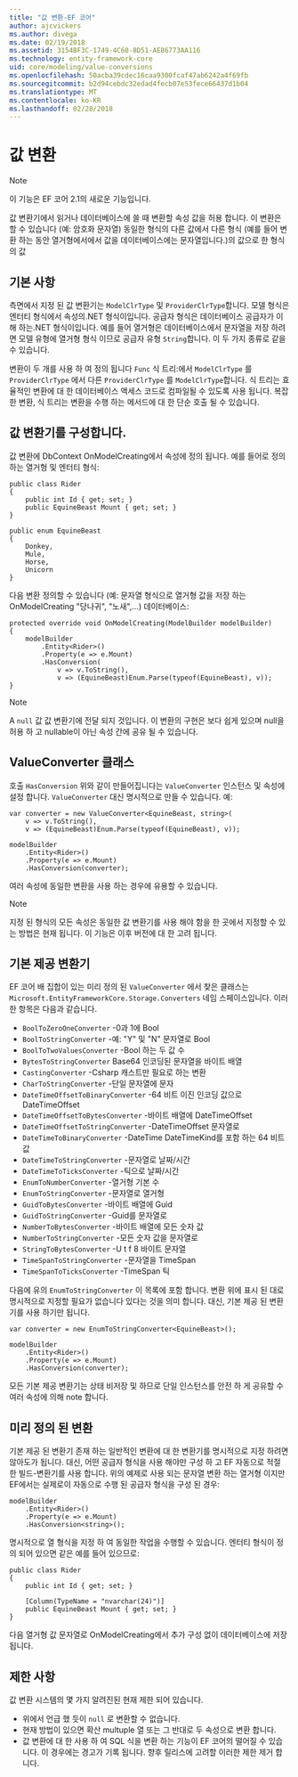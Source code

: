 ```yaml
---
title: "값 변환-EF 코어"
author: ajcvickers
ms.author: divega
ms.date: 02/19/2018
ms.assetid: 3154BF3C-1749-4C60-8D51-AE86773AA116
ms.technology: entity-framework-core
uid: core/modeling/value-conversions
ms.openlocfilehash: 50acba39cdec16caa9300fcaf47ab6242a4f69fb
ms.sourcegitcommit: b2d94cebdc32edad4fecb07e53fece66437d1b04
ms.translationtype: MT
ms.contentlocale: ko-KR
ms.lasthandoff: 02/28/2018
---
```

# <a name="value-conversions"></a>값 변환

> [!NOTE]  
> 이 기능은 EF 코어 2.1의 새로운 기능입니다.

값 변환기에서 읽거나 데이터베이스에 쓸 때 변환할 속성 값을 허용 합니다. 이 변환은 할 수 있습니다 (예: 암호화 문자열) 동일한 형식의 다른 값에서 다른 형식 (예를 들어 변환 하는 동안 열거형에서에서 값을 데이터베이스에는 문자열입니다.)의 값으로 한 형식의 값

## <a name="fundamentals"></a>기본 사항

측면에서 지정 된 값 변환기는 `ModelClrType` 및 `ProviderClrType`합니다. 모델 형식은 엔터티 형식에서 속성의.NET 형식이입니다. 공급자 형식은 데이터베이스 공급자가 이해 하는.NET 형식이입니다. 예를 들어 열거형은 데이터베이스에서 문자열을 저장 하려면 모델 유형에 열거형 형식 이므로 공급자 유형 `String`합니다. 이 두 가지 종류로 같을 수 있습니다.

변환이 두 개를 사용 하 여 정의 됩니다 `Func` 식 트리:에서 `ModelClrType` 를 `ProviderClrType` 에서 다른 `ProviderClrType` 를 `ModelClrType`합니다. 식 트리는 효율적인 변환에 대 한 데이터베이스 액세스 코드로 컴파일될 수 있도록 사용 됩니다. 복잡 한 변환, 식 트리는 변환을 수행 하는 메서드에 대 한 단순 호출 될 수 있습니다.

## <a name="configuring-a-value-converter"></a>값 변환기를 구성합니다.

값 변환에 DbContext OnModelCreating에서 속성에 정의 됩니다. 예를 들어로 정의 하는 열거형 및 엔터티 형식:
```Csharp
public class Rider
{
    public int Id { get; set; }
    public EquineBeast Mount { get; set; }
}

public enum EquineBeast
{
    Donkey,
    Mule,
    Horse,
    Unicorn
}
```
다음 변환 정의할 수 있습니다 (예: 문자열 형식으로 열거형 값을 저장 하는 OnModelCreating "당나귀", "노새",...) 데이터베이스:
```Csharp
protected override void OnModelCreating(ModelBuilder modelBuilder)
{
    modelBuilder
        .Entity<Rider>()
        .Property(e => e.Mount)
        .HasConversion(
            v => v.ToString(),
            v => (EquineBeast)Enum.Parse(typeof(EquineBeast), v));
}
```
> [!NOTE]  
> A `null` 값 값 변환기에 전달 되지 것입니다. 이 변환의 구현은 보다 쉽게 있으며 null을 허용 하 고 nullable이 아닌 속성 간에 공유 될 수 있습니다.

## <a name="the-valueconverter-class"></a>ValueConverter 클래스

호출 `HasConversion` 위와 같이 만들어집니다는 `ValueConverter` 인스턴스 및 속성에 설정 합니다. `ValueConverter` 대신 명시적으로 만들 수 있습니다. 예:
```Csharp
var converter = new ValueConverter<EquineBeast, string>(
    v => v.ToString(),
    v => (EquineBeast)Enum.Parse(typeof(EquineBeast), v));

modelBuilder
    .Entity<Rider>()
    .Property(e => e.Mount)
    .HasConversion(converter);
```
여러 속성에 동일한 변환을 사용 하는 경우에 유용할 수 있습니다.

> [!NOTE]  
> 지정 된 형식의 모든 속성은 동일한 값 변환기를 사용 해야 함을 한 곳에서 지정할 수 있는 방법은 현재 됩니다. 이 기능은 이후 버전에 대 한 고려 됩니다.

## <a name="built-in-converters"></a>기본 제공 변환기

EF 코어 배 집합이 있는 미리 정의 된 `ValueConverter` 에서 찾은 클래스는 `Microsoft.EntityFrameworkCore.Storage.Converters` 네임 스페이스입니다. 이러한 항목은 다음과 같습니다.
* `BoolToZeroOneConverter` -0과 1에 Bool
* `BoolToStringConverter` -예: "Y" 및 "N" 문자열로 Bool
* `BoolToTwoValuesConverter` -Bool 하는 두 값 수
* `BytesToStringConverter` Base64 인코딩된 문자열을 바이트 배열
* `CastingConverter` -Csharp 캐스트만 필요로 하는 변환
* `CharToStringConverter` -단일 문자열에 문자
* `DateTimeOffsetToBinaryConverter` -64 비트 이진 인코딩 값으로 DateTimeOffset
* `DateTimeOffsetToBytesConverter` -바이트 배열에 DateTimeOffset
* `DateTimeOffsetToStringConverter` -DateTimeOffset 문자열로
* `DateTimeToBinaryConverter` -DateTime DateTimeKind를 포함 하는 64 비트 값
* `DateTimeToStringConverter` -문자열로 날짜/시간
* `DateTimeToTicksConverter` -틱으로 날짜/시간
* `EnumToNumberConverter` -열거형 기본 수
* `EnumToStringConverter` -문자열로 열거형
* `GuidToBytesConverter` -바이트 배열에 Guid
* `GuidToStringConverter` -Guid를 문자열로
* `NumberToBytesConverter` -바이트 배열에 모든 숫자 값
* `NumberToStringConverter` -모든 숫자 값을 문자열로
* `StringToBytesConverter` -U t f 8 바이트 문자열
* `TimeSpanToStringConverter` -문자열을 TimeSpan
* `TimeSpanToTicksConverter` -TimeSpan 틱

다음에 유의 `EnumToStringConverter` 이 목록에 포함 합니다. 변환 위에 표시 된 대로 명시적으로 지정할 필요가 없습니다 있다는 것을 의미 합니다. 대신, 기본 제공 된 변환기를 사용 하기만 됩니다.
```Csharp
var converter = new EnumToStringConverter<EquineBeast>();

modelBuilder
    .Entity<Rider>()
    .Property(e => e.Mount)
    .HasConversion(converter);
```
모든 기본 제공 변환기는 상태 비저장 및 하므로 단일 인스턴스를 안전 하 게 공유할 수 여러 속성에 의해 note 합니다.

## <a name="pre-defined-conversions"></a>미리 정의 된 변환

기본 제공 된 변환기 존재 하는 일반적인 변환에 대 한 변환기를 명시적으로 지정 하려면 않아도가 됩니다. 대신, 어떤 공급자 형식을 사용 해야만 구성 하 고 EF 자동으로 적절 한 빌드-변환기를 사용 합니다. 위의 예제로 사용 되는 문자열 변환 하는 열거형 이지만 EF에서는 실제로이 자동으로 수행 된 공급자 형식을 구성 된 경우:
```Csharp
modelBuilder
    .Entity<Rider>()
    .Property(e => e.Mount)
    .HasConversion<string>();
```
명시적으로 열 형식을 지정 하 여 동일한 작업을 수행할 수 있습니다. 엔터티 형식이 정의 되어 있으면 같은 예를 들어 있으므로:
```Csharp
public class Rider
{
    public int Id { get; set; }

    [Column(TypeName = "nvarchar(24)")]
    public EquineBeast Mount { get; set; }
}
```
다음 열거형 값 문자열로 OnModelCreating에서 추가 구성 없이 데이터베이스에 저장 됩니다.

## <a name="limitations"></a>제한 사항

값 변환 시스템의 몇 가지 알려진된 현재 제한 되어 있습니다.
* 위에서 언급 했 듯이 `null` 로 변환할 수 없습니다.
* 현재 방법이 있으면 확산 multuple 열 또는 그 반대로 두 속성으로 변환 합니다.
* 값 변환에 대 한 사용 하 여 SQL 식을 변환 하는 기능이 EF 코어의 떨어질 수 있습니다. 이 경우에는 경고가 기록 됩니다.
향후 릴리스에 고려할 이러한 제한 제거 합니다.
